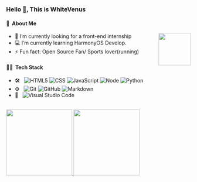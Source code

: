 ### Hello 👋, This is WhiteVenus

#### 🤺 &nbsp;About Me 

<img align="right" width="88" src="https://cdn.jsdelivr.net/gh/sun0225SUN/sun0225SUN/assets/images/steven.png" />

- 🔭 I‘m currently looking for a front-end internship
- 💻 I’m currently learning HarmonyOS Develop.
- ⚡ Fun fact: Open Source Fan/ Sports lover(running)

#### 🧑‍💻 &nbsp;Tech Stack
- 🛠 &nbsp;
![HTML5](https://img.shields.io/badge/-HTML5-333333?style=flat&logo=HTML5)
![CSS](https://img.shields.io/badge/-CSS-333333?style=flat&logo=CSS3&logoColor=1572B6)
![JavaScript](https://img.shields.io/badge/-JavaScript-333333?style=flat&logo=javascript)
![Node](https://img.shields.io/badge/-Node.js-333333?style=flat&logo=node.jslogoColor=339933)
![Python](https://img.shields.io/badge/-Python-333333?style=flat&logo=python)
- ⚙️ &nbsp;
  ![Git](https://img.shields.io/badge/-Git-333333?style=flat&logo=git)
  ![GitHub](https://img.shields.io/badge/-GitHub-333333?style=flat&logo=github)
  ![Markdown](https://img.shields.io/badge/-Markdown-333333?style=flat&logo=markdown)
- 🔧 &nbsp;
  ![Visual Studio Code](https://img.shields.io/badge/-Visual%20Studio%20Code-333333?style=flat&logo=visual-studio-code&logoColor=007ACC)

<br/>

<a href="https://github.com/whitevenus">
  <img height="180em" src="https://github-readme-stats.vercel.app/api?username=whitevenus&theme=buefy&show_icons=true" />
  <img height="180em" src="https://github-readme-stats.vercel.app/api/top-langs/?username=whitevenus&theme=buefy&layout=compact" />
</a>

<br/>

